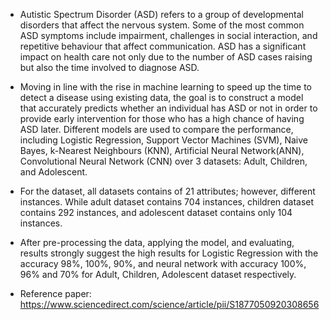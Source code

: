 * Autistic Spectrum Disorder (ASD) refers to a group of developmental disorders that affect the nervous system. Some of the most common ASD symptoms include impairment, challenges in social interaction, and repetitive behaviour that affect communication. ASD has a significant impact on health care not only due to the number of ASD cases raising but also the time involved to diagnose ASD.
* Moving in line with the rise in machine learning to speed up the time to detect a disease using existing data, the goal is to construct a model that accurately predicts whether an individual has ASD or not in order to provide early intervention for those who has a high chance of having ASD later. Different models are used to compare the performance, including Logistic Regression, Support Vector Machines (SVM), Naive Bayes, k-Nearest Neighbours (KNN), Artificial Neural Network(ANN), Convolutional Neural Network (CNN) over 3 datasets: Adult, Children, and Adolescent. 
* For the dataset, all datasets contains of 21 attributes; however, different instances. While adult dataset contains 704 instances, children dataset contains 292 instances, and adolescent dataset contains only 104 instances. 
* After pre-processing the data, applying the model, and evaluating, results strongly suggest the high results for Logistic Regression with the accuracy 98%, 100%, 90%, and neural network with accuracy 100%, 96% and 70% for Adult, Children, Adolescent dataset respectively.

* Reference paper: https://www.sciencedirect.com/science/article/pii/S1877050920308656
